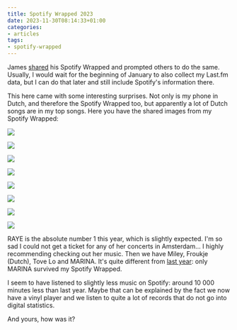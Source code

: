 ```yaml
---
title: Spotify Wrapped 2023
date: 2023-11-30T08:14:33+01:00
categories:
- articles
tags:
- spotify-wrapped
---
```


James [shared](https://jamesg.blog/2023/11/29/spotify-wrapped/) his Spotify Wrapped and prompted others to do the same. Usually, I would wait for the beginning of January to also collect my Last.fm data, but I can do that later and still include Spotify's information there.

<!--more-->

This here came with some interesting surprises. Not only is my phone in Dutch, and therefore the Spotify Wrapped too, but apparently a lot of Dutch songs are in my top songs. Here you have the shared images from my Spotify Wrapped:

<div class='fg fw' style='grid-template-columns: repeat(4, 1fr)'>

![](cdn:/2023-11-spotify-wrapped-genres)

![](cdn:/2023-11-spotify-wrapped-nijmegen)

![](cdn:/2023-11-spotify-wrapped-minutes)

![](cdn:/2023-11-spotify-wrapped-vampier)

![](cdn:/2023-11-spotify-wrapped-top-nummer)

![](cdn:/2023-11-spotify-wrapped-favorite-songs)

![](cdn:/2023-11-spotify-wrapped-top-artist)

![](cdn:/2023-11-spotify-wrapped-favorite-artists)

</div>

RAYE is the absolute number 1 this year, which is slightly expected. I'm so sad I could not get a ticket for any of her concerts in Amsterdam... I highly recommending checking out her music. Then we have Miley, Froukje (Dutch), Tove Lo and MARINA. It's quite different from [last year](/2023/01/02/year-in-music-22/): only MARINA survived my Spotify Wrapped.

I seem to have listened to slightly less music on Spotify: around 10 000 minutes less than last year. Maybe that can be explained by the fact we now have a vinyl player and we listen to quite a lot of records that do not go into digital statistics.

And yours, how was it?

